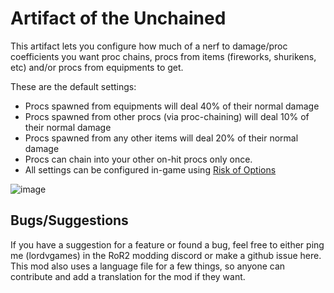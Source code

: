 # Artifact of the Unchained
This artifact lets you configure how much of a nerf to damage/proc coefficients you want proc chains, procs from items (fireworks, shurikens, etc) and/or procs from equipments to get.

These are the default settings:
- Procs spawned from equipments will deal 40% of their normal damage
- Procs spawned from other procs (via proc-chaining) will deal 10% of their normal damage
- Procs spawned from any other items will deal 20% of their normal damage
- Procs can chain into your other on-hit procs only once.
- All settings can be configured in-game using [Risk of Options](https://thunderstore.io/package/Rune580/Risk_Of_Options/)

![image](https://github.com/user-attachments/assets/6e99f158-b171-4f27-b49d-a4348ea43f34)

## Bugs/Suggestions
If you have a suggestion for a feature or found a bug, feel free to either ping me (lordvgames) in the RoR2 modding discord or make a github issue here.
This mod also uses a language file for a few things, so anyone can contribute and add a translation for the mod if they want.
